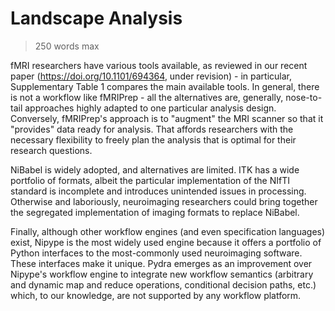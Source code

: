 # Landscape Analysis

> 250 words max

fMRI researchers have various tools available, as reviewed in our recent paper (https://doi.org/10.1101/694364, under revision) - in particular, Supplementary Table 1 compares the main available tools. In general, there is not a workflow like fMRIPrep - all the alternatives are, generally, nose-to-tail approaches highly adapted to one particular analysis design. Conversely, fMRIPrep's approach is to "augment" the MRI scanner so that it "provides" data ready for analysis. That affords researchers with the necessary flexibility to freely plan the analysis that is optimal for their research questions.

NiBabel is widely adopted, and alternatives are limited. ITK has a wide portfolio of formats, albeit the particular implementation of the NIfTI standard is incomplete and introduces unintended issues in processing. Otherwise and laboriously, neuroimaging researchers could bring together the segregated implementation of imaging formats to replace NiBabel.

Finally, although other workflow engines (and even specification languages) exist, Nipype is the most widely used engine because it offers a portfolio of Python interfaces to the most-commonly used neuroimaging software. These interfaces make it unique. Pydra emerges as an improvement over Nipype's workflow engine to integrate new workflow semantics (arbitrary and dynamic map and reduce operations, conditional decision paths, etc.) which, to our knowledge, are not supported by any workflow platform.
